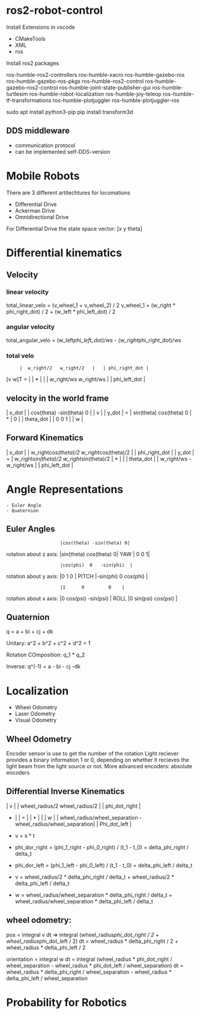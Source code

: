 # ros2-robot-control

Install Extensions in vscode
- CMakeTools
- XML
- ros

Install ros2 packages

ros-humble-ros2-controllers
ros-humble-xacro
ros-humble-gazebo-ros
ros-humble-gazebo-ros-pkgs
ros-humble-ros2-control
ros-humble-gazebo-ros2-control
ros-humble-joint-state-publisher-gui
ros-humble-turtlesim
ros-humble-robot-localization
ros-humble-joy-teleop
ros-humble-tf-transformations
ros-humble-plotjuggler
ros-humble-plotjuggler-ros

sudo apt install python3-pip
pip install transform3d

DDS middleware
--------------
* communication protocol
* can be implemented self-DDS-version

# Mobile Robots
There are 3 different artitechtures for locomations
- Differential Drive
- Ackerman Drive
- Omnidirectional Drive

For Differential Drive the state space vector:
[x y theta]

# Differential kinematics
## Velocity

### linear velocity
total_linear_velo = (v_wheel_1 + v_wheel_2) / 2
v_wheel_1 = (w_right * phi_right_dot) / 2 + (w_left * phi_left_dot) / 2

### angular velocity
total_angular_velo = (w_left*phi_left_dot)/ws - (w_right*phi_right_dot)/ws

### total velo

         |  w_right/2   w_right/2   |   | phi_right_dot |
[v w]T = |                          | * |               | 
         |  w_right/ws  w_right/ws  |   | phi_left_dot  |

## velocity in the world frame

|   x_dot   |   | cos(theta) -sin(theta)  0 |    | v |
|   y_dot   | = | sin(theta)  cos(theta)  0 |  * | 0 | 
| theta_dot |   |    0         0          1 |    | w |

## Forward Kinematics 
|   x_dot   |   | w_right*cos(theta)/2  w_right*cos(theta)/2 |    | phi_right_dot |
|   y_dot   | = | w_right*sin(theta)/2  w_right*sin(theta)/2 |  * |               | 
| theta_dot |   |      w_right/ws            -w_right/ws     |    | phi_left_dot  |

# Angle Representations
    - Euler Angle
    - Quaternion

## Euler Angles
                        |cos(theta) -sin(theta) 0|
rotation about z axis:  |sin(theta) cos(theta)  0|   YAW
                        |     0          0      1|


                        |cos(phi)  0   -sin(phi)  |
rotation about y axis:  |0         1      0       |  PITCH
                        |-sin(phi) 0    cos(phi)  |


                        |1      0         0    |
rotation about x axis:  |0  cos(psi) -sin(psi) |     ROLL
                        |0  sin(psi)  cos(psi) |


## Quaternion

q = a + bi + cj + dk

Unitary: a^2 + b^2 + c^2 + d^2 = 1

Rotation COmposition: q_1 * q_2

Inverse: q^(-1) = a - bi - cj -dk

# Localization

- Wheel Odometry
- Laser Odometry
- Visual Odometry

## Wheel Odometry

Encoder sensor is use to get the number of the rotation
Light reciever provides a binary information 1 or 0, depending on whether it recieves the light beam from the light source or not.
More advanced encoders: absolute encoders

## Differential Inverse Kinematics

  | v |    | wheel_radius/2                              wheel_radius/2    |   | phi_dot_right  |
* |   | =  |                                                               | * |                |
  | w |    | wheel_radius/wheel_separation   -wheel_radius/wheel_separation|   | Phi_dot_left   |

* v = s * t

* phi_dor_right = (phi_1_right - phi_0_right) / (t_1 - t_0) = delta_phi_right / delta_t 
* phi_dor_left = (phi_1_left - phi_0_left) / (t_1 - t_0)  = delta_phi_left / delta_t
* v = wheel_radius/2 * delta_phi_right / delta_t + wheel_radius/2 * delta_phi_left / delta_t
* w = wheel_radius/wheel_separation * delta_phi_right / delta_t + wheel_radius/wheel_separation * delta_phi_left / delta_t

wheel odometry:
---------------

pos = integral v dt => integral (wheel_radius*phi_dot_right / 2 + wheel_radius*phi_dot_left / 2) dt 
                       = wheel_radius * delta_phi_right / 2 + wheel_radius * delta_phi_left / 2

orientation = integral w dt = integral (wheel_radius * phi_dot_right / wheel_separation - wheel_radius * phi_dot_left / wheel_separation) dt
            = wheel_radius * delta_phi_right / wheel_separation - wheel_radius * delta_phi_left / wheel_separation

# Probability for Robotics
